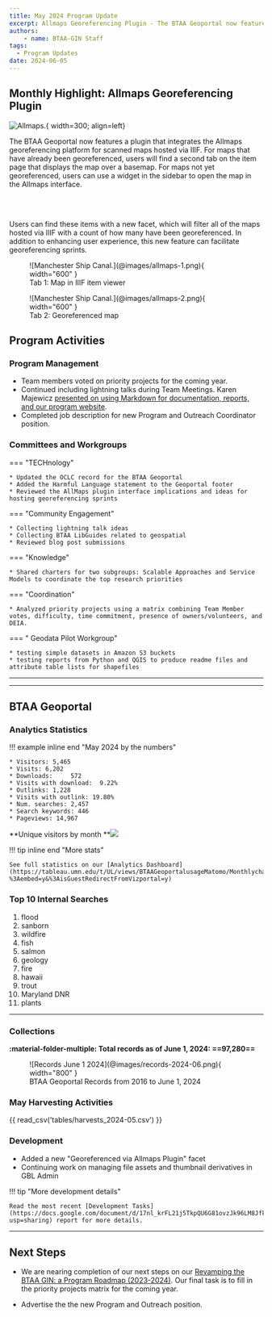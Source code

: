 ```yaml
---
title: May 2024 Program Update
excerpt: Allmaps Georeferencing Plugin - The BTAA Geoportal now features a plugin that integrates the Allmaps georeferencing platform for scanned maps hosted via IIIF. For maps that have already been georeferenced, users will find a second tab on the item page that displays the map over a basemap. For maps not yet georeferenced, users can use a widget in the sidebar to open the map in the Allmaps interface.
authors:
    - name: BTAA-GIN Staff
tags:
  - Program Updates
date: 2024-06-05
---
```


## Monthly Highlight: Allmaps Georeferencing Plugin


  ![Allmaps.](@images/allmaps.png){ width=300; align=left}

The BTAA Geoportal now features a plugin that integrates the Allmaps georeferencing platform for scanned maps hosted via IIIF. For maps that have already been georeferenced, users will find a second tab on the item page that displays the map over a basemap. For maps not yet georeferenced, users can use a widget in the sidebar to open the map in the Allmaps interface.


<br clear="left"/>

<!-- more -->


<br clear="left"/>

Users can find these items with a new facet, which will filter all of the maps hosted via IIIF with a count of how many have been georeferenced. In addition to enhancing user experience, this new feature can facilitate georeferencing sprints.

<figure markdown="span">
  ![Manchester Ship Canal.](@images/allmaps-1.png){ width="600" }
  <figcaption>Tab 1: Map in IIIF item viewer</figcaption>
</figure>


<figure markdown="span">
  ![Manchester Ship Canal.](@images/allmaps-2.png){ width="600" }
  <figcaption>Tab 2: Georeferenced map</figcaption>
</figure>

## Program Activities

### Program Management

* Team members voted on priority projects for the coming year.
* Continued including lightning talks during Team Meetings. Karen Majewicz [presented on using Markdown for documentation, reports, and our program website](https://gin.btaa.org/markdown-workshop/intro#/).
* Completed job description for new Program and Outreach Coordinator position.


### Committees and Workgroups

<div class="grid" markdown>

=== "TECHnology"

    * Updated the OCLC record for the BTAA Geoportal
    * Added the Harmful Language statement to the Geoportal footer
    * Reviewed the AllMaps plugin interface implications and ideas for hosting georeferencing sprints

=== "Community Engagement"

    * Collecting lightning talk ideas
    * Collecting BTAA LibGuides related to geospatial
    * Reviewed blog post submissions
    

=== "Knowledge"

    * Shared charters for two subgroups: Scalable Approaches and Service Models to coordinate the top research priorities

=== "Coordination"

	* Analyzed priority projects using a matrix combining Team Member votes, difficulty, time commitment, presence of owners/volunteers, and DEIA.

=== " Geodata Pilot Workgroup"

	* testing simple datasets in Amazon S3 buckets
	* testing reports from Python and QGIS to produce readme files and attribute table lists for shapefiles
	
</div>
<hr>


----

## BTAA Geoportal 

### Analytics Statistics

!!! example inline end "May 2024 by the numbers"

    * Visitors:	5,465
    * Visits: 6,202
    * Downloads:	 572
    * Visits with download:	 9.22%
    * Outlinks: 1,228
    * Visits with outlink: 19.80%
    * Num. searches: 2,457
    * Search keywords: 446
    * Pageviews: 14,967


**Unique visitors by month
**![](@images/2024-05-monthly-users.png)

!!! tip inline end "More stats"

    See full statistics on our [Analytics Dashboard](https://tableau.umn.edu/t/UL/views/BTAAGeoportalusageMatomo/Monthlycharts?%3Aembed=y&%3AisGuestRedirectFromVizportal=y)

### Top 10 Internal Searches

1. flood
1. sanborn
1. wildfire
1. fish
1. salmon
1. geology
1. fire
1. hawaii
1. trout
1. Maryland DNR
1. plants

---

### Collections

**:material-folder-multiple: Total records as of June 1, 2024: ==97,280==**

<figure markdown="span">
  ![Records June 1 2024](@images/records-2024-06.png){ width="800" }
  <figcaption>BTAA Geoportal Records from 2016 to June 1, 2024</figcaption>
</figure>


### May Harvesting Activities

{{ read_csv('tables/harvests_2024-05.csv') }}

### Development

* Added a new "Georeferenced via Allmaps Plugin" facet
* Continuing work on managing file assets and thumbnail derivatives in GBL Admin

!!! tip "More development details"

	Read the most recent [Development Tasks](https://docs.google.com/document/d/17nl_krFL21j5TkpQU6G81ovzJk96LM8JfkbpGe_po_4/edit?usp=sharing) report for more details.

---

## Next Steps

- We are nearing completion of our next steps on our [Revamping the BTAA GIN: a Program Roadmap (2023-2024)](https://github.com/orgs/geobtaa/projects/10). Our final task is to fill in the priority projects matrix for the coming year.


- Advertise the the new Program and Outreach position.

